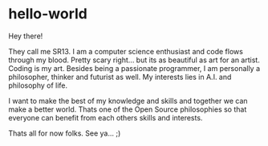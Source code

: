 # hello-world
Hey there!

They call me SR13.
I am a computer science enthusiast and code flows through my blood. Pretty scary right... but its as beautiful as art for an artist.
Coding is my art. Besides being a passionate programmer, I am personally a philosopher, thinker and futurist as well. My interests lies in A.I. and philosophy of life. 

I want to make the best of my knowledge and skills and together we can make a better world. Thats one of the Open Source philosophies so that everyone can benefit from each others skills and interests. 

Thats all for now folks.
See ya... ;)
